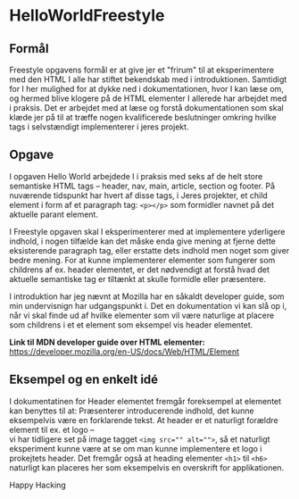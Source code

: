 # HelloWorldFreestyle

## Formål
Freestyle opgavens formål er at give jer et "frirum" til at eksperimentere med den HTML I alle har stiftet bekendskab med i introduktionen. Samtidigt for I her mulighed for at dykke ned i dokumentationen, hvor I kan læse om, og hermed blive klogere på de HTML elementer I allerede har arbejdet med i praksis. Det er arbejdet med at læse og forstå dokumentationen som skal klæde jer på til at træffe nogen kvalificerede beslutninger omkring hvilke tags i selvstændigt implementerer i jeres projekt.

## Opgave
I opgaven Hello World arbejdede I i praksis med seks af de helt store semantiske HTML tags – header, nav, main, article, section og footer. På nuværende tidspunkt har hvert af disse tags, i Jeres projekter, et child element i form af et paragraph tag: `<p></p>` som formidler navnet på det aktuelle parant element.

I Freestyle opgaven skal I eksperimenterer med at implementere yderligere indhold, i nogen tilfælde kan det måske enda give mening at fjerne dette eksisterende paragraph tag, eller erstatte dets indhold men noget som giver bedre mening. For at kunne implementerer elementer som fungerer som childrens af ex. header elementet, er det nødvendigt at forstå hvad det aktuelle semantiske tag er tiltænkt at skulle formidle eller præsentere.

I introduktion har jeg nævnt at Mozilla har en såkaldt developer guide, som min undervisnign har udgangspunkt i. Det en dokumentation vi kan slå op i, når vi skal finde ud af hvilke elementer som vil være naturlige at placere som childrens i et et element som eksempel vis header elementet. 

**Link til MDN developer guide over HTML elementer:**
https://developer.mozilla.org/en-US/docs/Web/HTML/Element

## Eksempel og en enkelt idé
I dokumentatinen for Header elementet fremgår foreksempel at elementet kan benyttes til at:
Præsenterer introducerende indhold, det kunne eksempelvis være en forklarende tekst. At header er et naturligt forældre element til ex. et logo – <br> vi har tidligere set på image tagget `<img src="" alt="">`, så et naturligt eksperiment kunne være at se om man kunne implementere et logo i prokejtets header. Det fremgår også at heading elementer `<h1>` til `<h6>` naturligt kan placeres her som eksempelvis en overskrift for applikationen.


Happy Hacking

